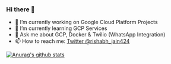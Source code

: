 ### Hi there 👋

<!--
**rishabh-jain424/rishabh-jain424** is a ✨ _special_ ✨ repository because its `README.md` (this file) appears on your GitHub profile.

Here are some ideas to get you started:
-->
- 🔭 I’m currently working on Google Cloud Platform Projects
- 🌱 I’m currently learning GCP Services
- 💬 Ask me about GCP, Docker & Twilio (WhatsApp Integration)
- 📫 How to reach me: <a href="https://twitter.com/messages/compose?recipient_id=4763800502&ref_src=twsrc%5Etfw" class="twitter-dm-button" data-screen-name="@rishabh_jain424" data-show-count="false">Twitter @rishabh_jain424</a>
<!--
- 🤔 I’m looking for help with Open Source
- 👯 I’m looking to collaborate on Projects
- 😄 Pronouns: ...
- ⚡ Fun fact: ...
-->

[![Anurag's github stats](https://github-readme-stats.vercel.app/api?username=rishabh-jain424&show_icons=true&theme=radical)](https://github.com/anuraghazra/github-readme-stats)
